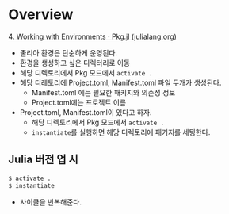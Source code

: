 # Overview 

[4. Working with Environments · Pkg.jl (julialang.org)](https://pkgdocs.julialang.org/v1/environments/#Project-Precompilation)

- 줄리아 환경은  단순하게 운영된다. 
- 환경을 생성하고 싶은 디렉터리로 이동 
- 해당 디렉토리에서 Pkg 모드에서 `activate .`
- 해당 디레토리에 Project.toml, Manifest.toml 파일 두개가 생성된다. 
	- Manifest.toml 에는 필요한 패키지와 의존성 정보 
	- Project.toml에는 프로젝트 이름 
- Project.toml, Manifest.toml이 있다고 하자. 
	- 해당 디렉토리에서 Pkg 모드에서 `activate .`
	- `instantiate`를 실행하면 헤당 디렉토리에 패키지를 세팅한다. 

## Julia 버전 업 시 
```bash
$ activate . 
$ instantiate 
```
- 사이클을 반복해준다. 